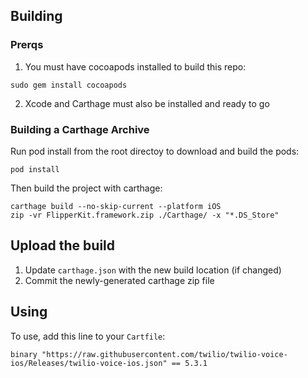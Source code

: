 ## Building

### Prerqs

1. You must have cocoapods installed to build this repo:

```
sudo gem install cocoapods
```

2. Xcode and Carthage must also be installed and ready to go

### Building a Carthage Archive

Run pod install from the root directoy to download and build the pods:

```
pod install
```

Then build the project with carthage:

```
carthage build --no-skip-current --platform iOS
zip -vr FlipperKit.framework.zip ./Carthage/ -x "*.DS_Store"
```

## Upload the build

1. Update `carthage.json` with the new build location (if changed)
1. Commit the newly-generated carthage  zip file

## Using 

To use, add this line to your `Cartfile`:

```
binary "https://raw.githubusercontent.com/twilio/twilio-voice-ios/Releases/twilio-voice-ios.json" == 5.3.1
```